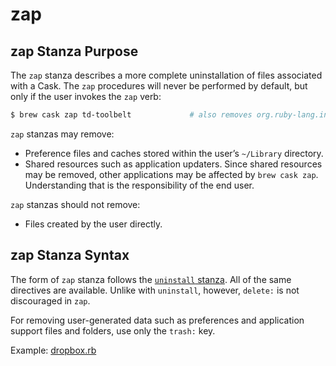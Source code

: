 # zap

## zap Stanza Purpose

The `zap` stanza describes a more complete uninstallation of files associated with a Cask. The `zap` procedures will never be performed by default, but only if the user invokes the `zap` verb:

```bash
$ brew cask zap td-toolbelt             # also removes org.ruby-lang.installer
```

`zap` stanzas may remove:

* Preference files and caches stored within the user’s `~/Library` directory.
* Shared resources such as application updaters. Since shared resources may be removed, other applications may be affected by `brew cask zap`. Understanding that is the responsibility of the end user.

`zap` stanzas should not remove:

* Files created by the user directly.

## zap Stanza Syntax

The form of `zap` stanza follows the [`uninstall` stanza](uninstall.md). All of the same directives are available. Unlike with `uninstall`, however, `delete:` is not discouraged in `zap`.

For removing user-generated data such as preferences and application support files and folders, use only the `trash:` key.

Example: [dropbox.rb](https://github.com/caskroom/homebrew-cask/blob/4690b1cfe65ab4bec1b1a2545e2275450aba52d5/Casks/dropbox.rb#L26-L33)

